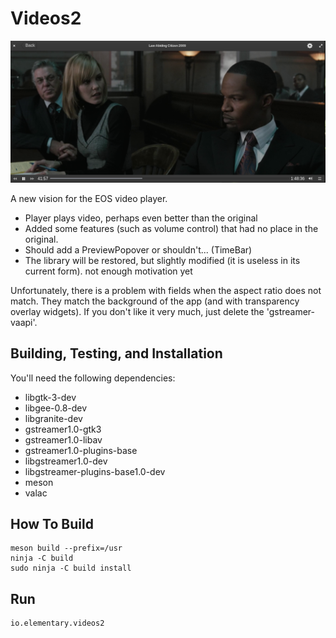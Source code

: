 # Videos2

<img src="data/screenshot.png" title="Videos2 screenshot" width="720"> </img>

A new vision for the EOS video player.
* Player plays video, perhaps even better than the original
* Added some features (such as volume control) that had no place in the original.
* Should add a PreviewPopover or shouldn't... (TimeBar)
* The library will be restored, but slightly modified (it is useless in its current form). not enough motivation yet

Unfortunately, there is a problem with fields when the aspect ratio does not match. They match the background of the app (and with transparency overlay widgets). If you don't like it very much, just delete the 'gstreamer-vaapi'.

## Building, Testing, and Installation

You'll need the following dependencies:
* libgtk-3-dev
* libgee-0.8-dev
* libgranite-dev
* gstreamer1.0-gtk3
* gstreamer1.0-libav
* gstreamer1.0-plugins-base
* libgstreamer1.0-dev
* libgstreamer-plugins-base1.0-dev
* meson
* valac

## How To Build

    meson build --prefix=/usr
    ninja -C build
    sudo ninja -C build install

## Run
    io.elementary.videos2
